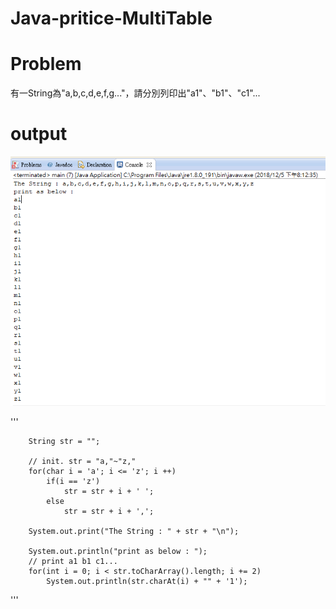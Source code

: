 # Java-pritice-MultiTable

# Problem
有一String為"a,b,c,d,e,f,g..."，請分別列印出"a1"、"b1"、"c1"...

# output
![demo](/image/demo.png)

'''
		
		String str = "";
		
		// init. str = "a,"~"z,"
		for(char i = 'a'; i <= 'z'; i ++)
			if(i == 'z')
				str = str + i + ' ';
			else
				str = str + i + ',';
			
		System.out.print("The String : " + str + "\n");
			
		System.out.println("print as below : ");
		// print a1 b1 c1...
		for(int i = 0; i < str.toCharArray().length; i += 2)
			System.out.println(str.charAt(i) + "" + '1');
'''
